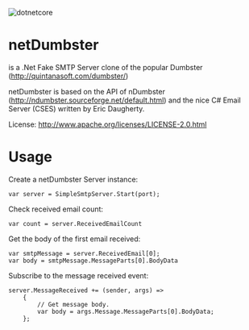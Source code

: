 ![dotnetcore](https://github.com/cmendible/netDumbster/workflows/dotnetcore/badge.svg)

# netDumbster 
is a .Net Fake SMTP Server clone of the popular Dumbster (http://quintanasoft.com/dumbster/)

netDumbster is based on the API of nDumbster (http://ndumbster.sourceforge.net/default.html) and the nice C# Email Server (CSES) written by Eric Daugherty.

License: http://www.apache.org/licenses/LICENSE-2.0.html

# Usage

Create a netDumbster Server instance:
````
var server = SimpleSmtpServer.Start(port);
````

Check received email count:
````
var count = server.ReceivedEmailCount
````

Get the body of the first email received:
````
var smtpMessage = server.ReceivedEmail[0];
var body = smtpMessage.MessageParts[0].BodyData
```` 

Subscribe to the message received event:
````
server.MessageReceived += (sender, args) =>
    {
        // Get message body.
        var body = args.Message.MessageParts[0].BodyData;
    };
````
